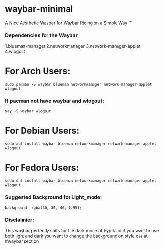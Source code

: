 # waybar-minimal
A Nice Aesthetic Waybar for Waybar Ricing on a Simple Way
'''
### Dependencies for the Waybar 
1.blueman-manager 
 2.networkmanager
 3.network-manager-applet
 4.wlogout
 
# For Arch Users:
    sudo pacman -S waybar blueman networkmanager network-manager-applet wlogout
  ### If pacman not have waybar and wlogout:
    yay -S waybar wlogout

# For Debian Users:
    sudo apt install waybar blueman networkmanager network-manager-applet wlogout

# For Fedora Users:
    sudo dnf install waybar blueman networkmanager network-manager-applet wlogout

### Suggested Background for Light_mode:
    background: rgba(30, 30, 46, 0.95);

### Disclaimier:    
  This waybar perfectly suits for the dark mode of hyprland if you want to use both light and dark you want to change the background on style.css at #waybar section
  
